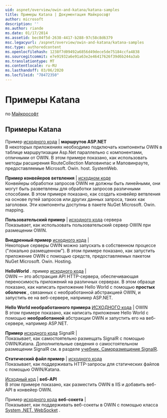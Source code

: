 ```yaml
---
uid: aspnet/overview/owin-and-katana/katana-samples
title: Примеры Katana | Документация Майкрософт
author: microsoft
description: ''
ms.author: riande
ms.date: 01/17/2014
ms.assetid: bec04f5d-2638-4417-b288-97c58c8d6379
msc.legacyurl: /aspnet/overview/owin-and-katana/katana-samples
msc.type: authoredcontent
ms.openlocfilehash: 1238f7d09492a6856d49dece5de75184ccfa4838
ms.sourcegitcommit: e7e91932a6e91a63e2e46417626f39d6b244a3ab
ms.translationtype: MT
ms.contentlocale: ru-RU
ms.lasthandoff: 03/06/2020
ms.locfileid: "78472350"
---
```

# <a name="katana-samples"></a>Примеры Katana

по [Майкрософт](https://github.com/microsoft)

## <a name="katana-samples"></a>Примеры Katana

Пример [исходного кода](https://github.com/aspnet/samples/tree/master/samples/aspnet/Katana/AspNetRoutes) | **маршрутов ASP.NET**  
В некоторых приложениях необходимо подключать компоненты OWIN в таблице маршрутизации Asp.Net параллельно с компонентами, отличными от OWIN. В этом примере показано, как использовать методы расширения RouteCollection Маповинпас и Маповинрауте, предоставляемые Microsoft. Owin. host. SystemWeb.

**Пример конвейеров ветвления** | [исходном коде](https://github.com/aspnet/samples/tree/master/samples/aspnet/Katana/BranchingPipelines)  
Конвейеры обработки запросов OWIN не должны быть линейными, они могут быть разветвлены для обработки запросов различными способами. В этом примере показано, как создать конвейер ветвления на основе путей запросов или других данных запроса, таких как заголовки. Эти компоненты доступны в пакете NuGet Microsoft. Owin. mapping.

**Пользовательский пример** | [исходного кода](https://github.com/aspnet/samples/tree/master/samples/aspnet/Katana/CustomServer) сервера   
Показывает, как использовать пользовательский сервер OWIN при размещении OWIN.

**Внедренный пример** [исходного кода](https://github.com/aspnet/samples/tree/master/samples/aspnet/Katana/Embedded) |   
Некоторые серверы OWIN можно запускать в собственном процессе (&quot;локально размещенном&quot;). В этом примере показано, как запустить приложение OWIN с помощью средств, предоставляемых пакетом NuGet Microsoft. Owin. Hosting.

**HelloWorld** . пример [исходного кода](https://github.com/aspnet/samples/tree/master/samples/aspnet/Katana/HelloWorld) |   
OWIN — это абстракция API HTTP-сервера, обеспечивающая переносимость приложений на различных серверах. В этом образце показано, как написать приложение Hello World с помощью **простых оболочек** , связанных с необработанной абстракцией OWIN, и запустить ее на веб-сервере, например ASP.NET.

**Hello World необработанного примера** [ИСХОДНОГО кода](https://github.com/aspnet/samples/tree/master/samples/aspnet/Katana/HelloWorldRawOwin) | OWIN  
В этом примере показано, как написать приложение Hello World с помощью **необработанной** абстракции OWIN и запустить его на веб-сервере, например ASP.NET.

**Пример** [исходного кода](https://github.com/aspnet/samples/tree/master/samples/aspnet/Katana/SignalR) SignalR |   
Показывает, как самостоятельно размещать SignalR с помощью OWIN/Katana. Дополнительные сведения о самостоятельном размещении SignalR см. в разделе [учебник. Саморазмещение SignalR](../../../signalr/overview/deployment/tutorial-signalr-self-host.md).

**Статический файл пример** | [исходного кода](https://github.com/aspnet/samples/tree/master/samples/aspnet/Katana/StaticFilesSample)   
Показывает, как поддерживать HTTP-запросы для статических файлов с помощью OWIN/Katana.

[Исходный код](https://github.com/aspnet/samples/tree/master/samples/aspnet/Katana/WebApi) | **веб-API**   
В этом примере показано, как разместить OWIN в IIS и добавить веб-API в конвейер OWIN.

Пример [исходного кода](https://github.com/aspnet/samples/tree/master/samples/aspnet/Katana/WebSocketSample) **веб-сокета** |    
Показывает, как поддерживать веб-сокеты в OWIN с помощью класса [System .NET. WebSocket](https://msdn.microsoft.com/library/system.net.websockets.websocket(v=vs.110).aspx) .
